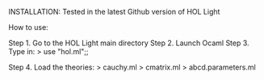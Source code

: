 INSTALLATION:
Tested in the latest Github version of HOL Light

How to use:

Step 1. Go to the HOL Light main directory
Step 2. Launch Ocaml
Step 3. Type in:
        > use "hol.ml";;
        
Step 4. Load the theories:
        > cauchy.ml
        > cmatrix.ml
        > abcd.parameters.ml
